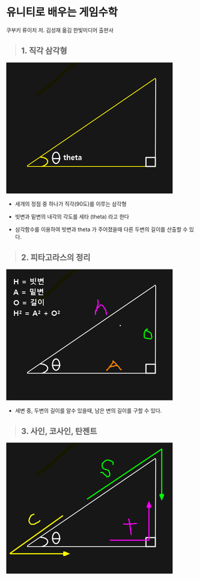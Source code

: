 # 유니티로 배우는 게임수학
쿠부키 류이치 저. 김성재 옮김  한빛미디어 출판사

>## 1. 직각 삼각형
![](/img/![](2018-09-18-23-11-25.png).png)

+ 세개의 정점 중 하나가 직각(90도)를 이루는 삼각형

+ 빗변과 밑변의 내각의 각도를 세타 (theta) 라고 한다

+ 삼각함수를 이용하여 빗변과 theta 가 주어졌을때 다른 두변의 길이를 산출할 수 있다.

>## 2. 피타고라스의 정리
![](/img/2018-09-18-23-17-12.png)

+ 세변 중, 두변의 길이를 알수 있을때, 남은 변의 길이를 구할 수 있다.

>## 3. 사인, 코사인, 탄젠트
![](/img/2018-09-18-23-36-45.png)


